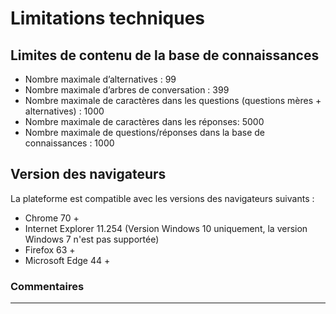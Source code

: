 # Limitations techniques

## Limites de contenu de la base de connaissances

* Nombre maximale d’alternatives : 99
* Nombre maximale d’arbres de conversation : 399
* Nombre maximale de caractères dans les questions (questions mères + alternatives) : 1000
* Nombre maximale de caractères dans les réponses: 5000
* Nombre maximale de questions/réponses dans la base de connaissances : 1000


## Version des navigateurs

La plateforme est compatible avec les versions des navigateurs suivants :

* Chrome 70 +
* Internet Explorer 11.254 (Version Windows 10 uniquement, la version Windows 7 n'est pas supportée)
* Firefox 63 +
* Microsoft Edge 44 +




### Commentaires
---
<div id="disqus_thread"></div>

<script>

export default {
  mounted () {

    var disqus_config = function () {
      this.page.url = "https://docs.witivio.com";  // Replace PAGE_URL with your page's canonical URL variable
      this.page.identifier = "witivio_45"; // Replace PAGE_IDENTIFIER with your page's unique identifier variable
    };

(function() { // DON'T EDIT BELOW THIS LINE
var d = document, s = d.createElement('script');
s.src = 'https://docs-witivio.disqus.com/embed.js';
s.setAttribute('data-timestamp', +new Date());
(d.head || d.body).appendChild(s);
})();
  }
}
</script>